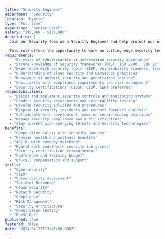 ```yaml
---
title: "Security Engineer"
department: "Security"
location: "Hybrid"
type: "Full-time"
experience: "Senior Level"
salary: "$95,000 - $130,000"
description: |
  Join our Security team as a Security Engineer and help protect our organization and clients from cyber threats. You'll design and implement security solutions, conduct security assessments, and ensure our systems meet the highest security standards.

  This role offers the opportunity to work on cutting-edge security technologies and make a critical impact on our security posture.
requirements:
  - "5+ years of cybersecurity or information security experience"
  - "Strong knowledge of security frameworks (NIST, ISO 27001, SOC 2)"
  - "Experience with security tools (SIEM, vulnerability scanners, firewalls)"
  - "Understanding of cloud security and DevSecOps practices"
  - "Knowledge of network security and penetration testing"
  - "Familiarity with compliance requirements and risk management"
  - "Security certifications (CISSP, CISM, CEH) preferred"
responsibilities:
  - "Design and implement security controls and monitoring systems"
  - "Conduct security assessments and vulnerability testing"
  - "Develop security policies and procedures"
  - "Respond to security incidents and conduct forensic analysis"
  - "Collaborate with development teams on secure coding practices"
  - "Manage security compliance and audit activities"
  - "Stay current with emerging threats and security technologies"
benefits:
  - "Competitive salary with security bonuses"
  - "Premium health and wellness benefits"
  - "401(k) with company matching"
  - "Hybrid work model with security lab access"
  - "Security certification reimbursement"
  - "Conference and training budget"
  - "On-call compensation and support"
skills:
  - "Cybersecurity"
  - "SIEM"
  - "Vulnerability Assessment"
  - "Incident Response"
  - "Cloud Security"
  - "Network Security"
  - "Compliance"
  - "Risk Management"
  - "Security Architecture"
  - "Penetration Testing"
  - "DevSecOps"
published: true
featured: false
date: "2024-04-25T13:45:00.000Z"
---
```

